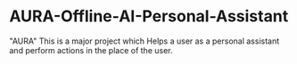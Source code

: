# AURA-Offline-AI-Personal-Assistant
"AURA" This is a major project which Helps a user as a personal assistant and perform actions in the place of the user.
